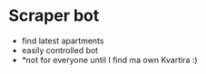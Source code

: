 # Scraper bot 
- find latest apartments
- easily controlled bot
- *not for everyone until I find ma own Kvartira :)
